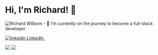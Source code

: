 # Hi, I'm Richard! 👋
<img src="Assets/IMG_0575.png" alt="Richard Wilborn">
- 🌱 I’m currently on the journey to become a full-stack developer.
<p>
  <a href="https://www.linkedin.com/in/RichardDWilborn" rel="nofollow noreferrer">
    <img src="https://i.stack.imgur.com/gVE0j.png" alt="linkedin"> LinkedIn
  </a> &nbsp;
</p>
<img src="https://github-readme-stats.vercel.app/api?username=richardwilborn&show_icons=true"/>

<img src="https://github-readme-stats.vercel.app/api/top-langs?username=richardwilborn&layout=compact"/>

<!---
richardwilborn/richardwilborn is a ✨ special ✨ repository because its `README.md` (this file) appears on your GitHub profile.
You can click the Preview link to take a look at your changes.
--->
